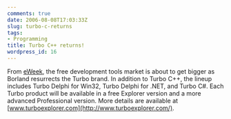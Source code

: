 ```yaml
---
comments: true
date: 2006-08-08T17:03:33Z
slug: turbo-c-returns
tags:
- Programming
title: Turbo C++ returns!
wordpress_id: 16
---
```


From [eWeek](http://www.eweek.com/article2/0,1895,2000205,00.asp), the free development tools market is about to get bigger as Borland resurrects the Turbo brand. In addition to Turbo C++, the lineup includes Turbo Delphi for Win32, Turbo Delphi for .NET, and Turbo C#. Each Turbo product will be available in a free Explorer version and a more advanced Professional version. More details are available at [www.turboexplorer.com](http://www.turboexplorer.com/).
